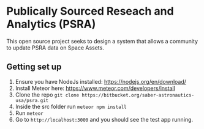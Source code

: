 # Publically Sourced Reseach and Analytics (PSRA) #

This open source project seeks to design a system that allows a community to update PSRA data on Space Assets.


## Getting set up ##

1. Ensure you have NodeJs installed: https://nodejs.org/en/download/
2. Install Meteor here: https://www.meteor.com/developers/install 
3. Clone the repo `git clone https://bitbucket.org/saber-astronautics-usa/psra.git`
4. Inside the src folder run `meteor npm install`
5. Run `meteor` 
6. Go to `http://localhost:3000` and you should see the test app running.
